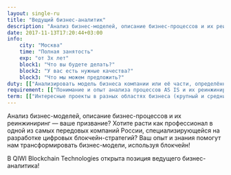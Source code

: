 ```yaml
---
layout: single-ru
title: "Ведущий бизнес-аналитик"
description: "Анализ бизнес-моделей, описание бизнес-процессов и их реинжиниринг"
date: 2017-11-13T17:20:44+03:00
info:
    city: "Москва"
    time: "Полная занятость"
    exp: "от 3х лет"
    block1: "Что вы будете делать?"
    block2: "У вас есть нужные качества?"
    block3: "Что мы можем предложить?"
duty: [["Анализировать модель бизнеса компании или её части, определённого сегмента рынка/продукта","Формировать предложения по трансформации бизнес-модели с использованием блокчейна, рассчитывать и обосновывать"],["Описывать и реинжинировать бизнес-процессы компании, разрабатывать функциональные требования на их основе",""]]
requirement: [["Понимание и опыт анализа процессов AS IS и их реинжиниринга с описанием процессов TO BE","Умение оцифровать выгоду для заказчика и подготовить понятный, детальный бизнес-кейс, побуждающий (или наоборот) к трансформации бизнеса с использованием блокчейна"],["Зрелая коммуникация с высокопоставленными лицами в крупных компаниях","Сильная внутренняя мотивация на достижение целей, высокий уровень самостоятельности и ответственности за результат",]]
term: [["Интересные проекты в разных областях бизнеса (крупный и средний бизнес, стартапы)","Работу в крутой команде с одними из лучших экспертов в области разработки комплексных IT-систем и IT-консалтинга, конструктивными и позитивными, молодыми и заряженными на результат"],["Бирюзовый оттенок в процессах управления компанией: стремление к децентрализации власти, высокий уровень персональной ответственности и свобода в процессе достижения своих результатов","Возможность удалённой работы. Нам не важно, во сколько вы приходите и уходите, главное — результат!"],["Уютный офис в пешей доступности от метро «Павелецкая», официальное оформление и другие бонусы",""]]
---
```


Анализ бизнес-моделей, описание бизнес-процессов и их реинжиниринг — ваше призвание? Хотите расти как профессионал в одной из самых передовых компаний России, специализирующейся на разработке цифровых блокчейн-стратегий? Ваш опыт и знания помогут нам трансформировать бизнес-модели, используя блокчейн! 

В QIWI Blockchain Technologies открыта позиция ведущего бизнес-аналитика!
